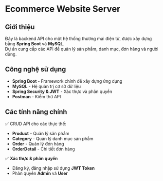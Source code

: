 # Ecommerce Website Server  

## Giới thiệu  
Đây là backend API cho một hệ thống thương mại điện tử, được xây dựng bằng **Spring Boot** và **MySQL**.  
Dự án cung cấp các API để quản lý sản phẩm, danh mục, đơn hàng và người dùng.  

## Công nghệ sử dụng  
- **Spring Boot** - Framework chính để xây dựng ứng dụng  
- **MySQL** - Hệ quản trị cơ sở dữ liệu  
- **Spring Security & JWT** - Xác thực và phân quyền  
- **Postman** - Kiểm thử API  

## Các tính năng chính  
✅ CRUD API cho các thực thể:  
- **Product** - Quản lý sản phẩm  
- **Category** - Quản lý danh mục sản phẩm  
- **Order** - Quản lý đơn hàng  
- **OrderDetail** - Chi tiết đơn hàng  

✅ **Xác thực & phân quyền**  
- Đăng ký, đăng nhập sử dụng **JWT Token**  
- Phân quyền **Admin** và **User**  
